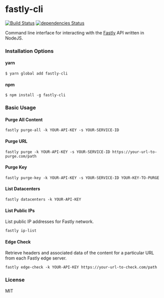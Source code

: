 # fastly-cli
[![Build Status](https://travis-ci.org/ChromaticHQ/fastly-cli.svg?branch=master)](https://travis-ci.org/ChromaticHQ/fastly-cli) [![dependencies Status](https://david-dm.org/ChromaticHQ/fastly-cli/status.svg)](https://david-dm.org/ChromaticHQ/fastly-cli)

Command line interface for interacting with the [Fastly](http://www.fastly.com/) API written in NodeJS.

### Installation Options

#### yarn
`$ yarn global add fastly-cli`

#### npm
`$ npm install -g fastly-cli`

### Basic Usage
#### Purge All Content
`fastly purge-all -k YOUR-API-KEY -s YOUR-SERVICE-ID`

#### Purge URL
`fastly purge -k YOUR-API-KEY -s YOUR-SERVICE-ID https://your-url-to-purge.com/path`

#### Purge Key
`fastly purge-key -k YOUR-API-KEY -s YOUR-SERVICE-ID YOUR-KEY-TO-PURGE`

#### List Datacenters
`fastly datacenters -k YOUR-API-KEY`

#### List Public IPs
List public IP addresses for Fastly network.

`fastly ip-list`

#### Edge Check
Retrieve headers and associated data of the content for a particular URL from each Fastly edge server.

`fastly edge-check -k YOUR-API-KEY https://your-url-to-check.com/path`

### License
MIT
